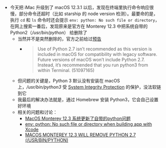 - 今天把 iMac 升级到了  macOS 12.3.1 以后，发现在终端里执行命令响应很慢，部分命令还超时（比如 starship 的 node version 检测）。最要命的是，执行 `cd` 和 `ls` 命令时还会提示 `env: python: No such file or directory`，在网上搜索一番后，发现原来是官方在 Monterey 12.3 中把系统自带的 Python2（*/usr/bin/python*） 给删除了
	- 当然并不是突然删除的，官方之前给过[预告](https://developer.apple.com/documentation/macos-release-notes/macos-catalina-10_15-release-notes)
		- > Use of Python 2.7 isn’t recommended as this version is included in macOS for compatibility with legacy software. Future versions of macOS won’t include Python 2.7. Instead, it’s recommended that you run python3 from within Terminal. (51097165)
	- 但问题的关键是，Python 3 默认没有安装在 macOS 上，*/usr/bin/python3* 受 [System Integrity Protection](https://support.apple.com/en-gb/HT204899) 的保护，没法软链到它
	- 我最后的解决办法就是，通过 Homebrew 安装 Python3，它会自己设置好环境
	- 相关的问题和讨论：
		- [MacOS Monterey 12.3 系统更新了自带的python问题](https://discussionschinese.apple.com/thread/253749219)
		- [env: python: No such file or directory when building app with Xcode](https://stackoverflow.com/questions/71468590/env-python-no-such-file-or-directory-when-building-app-with-xcode)
		- [MACOS MONTEREY 12.3 WILL REMOVE PYTHON 2.7 (/USR/BIN/PYTHON)](https://macmule.com/2022/01/29/macos-monterey-12-3-will-remove-python-2-7-usr-bin-python/)